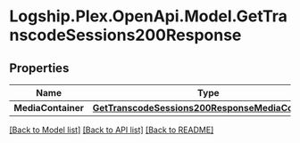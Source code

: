 # Logship.Plex.OpenApi.Model.GetTranscodeSessions200Response

## Properties

Name | Type | Description | Notes
------------ | ------------- | ------------- | -------------
**MediaContainer** | [**GetTranscodeSessions200ResponseMediaContainer**](GetTranscodeSessions200ResponseMediaContainer.md) |  | [optional] 

[[Back to Model list]](../../README.md#documentation-for-models) [[Back to API list]](../../README.md#documentation-for-api-endpoints) [[Back to README]](../../README.md)

